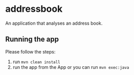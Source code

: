 # addressbook

An application that analyses an address book.

## Running the app

Please follow the steps:
1. run `mvn clean install`
2. run the app from the App or you can run `mvn exec:java`